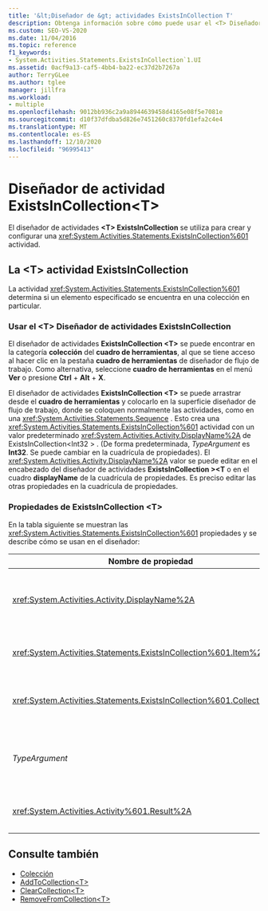 ```yaml
---
title: '&lt;Diseñador de &gt; actividades ExistsInCollection T'
description: Obtenga información sobre cómo puede usar el <T> Diseñador de actividades ExistsInCollection en diseñador de flujo de trabajo para crear y configurar una <T> actividad ExistsInCollection.
ms.custom: SEO-VS-2020
ms.date: 11/04/2016
ms.topic: reference
f1_keywords:
- System.Activities.Statements.ExistsInCollection`1.UI
ms.assetid: 0acf9a13-caf5-4bb4-ba22-ec37d2b7267a
author: TerryGLee
ms.author: tglee
manager: jillfra
ms.workload:
- multiple
ms.openlocfilehash: 9012bb936c2a9a8944639458d4165e08f5e7081e
ms.sourcegitcommit: d10f37dfdba5d826e7451260c8370fd1efa2c4e4
ms.translationtype: MT
ms.contentlocale: es-ES
ms.lasthandoff: 12/10/2020
ms.locfileid: "96995413"
---
```

# <a name="existsincollectiont-activity-designer"></a>Diseñador de actividad ExistsInCollection\<T>

El diseñador de actividades **\<T> ExistsInCollection** se utiliza para crear y configurar una <xref:System.Activities.Statements.ExistsInCollection%601> actividad.

## <a name="the-existsincollectiont-activity"></a>La \<T> actividad ExistsInCollection

La actividad <xref:System.Activities.Statements.ExistsInCollection%601> determina si un elemento especificado se encuentra en una colección en particular.

### <a name="using-the-existsincollectiont-activity-designer"></a>Usar el \<T> Diseñador de actividades ExistsInCollection

El diseñador de actividades **ExistsInCollection \<T>** se puede encontrar en la categoría **colección** del **cuadro de herramientas**, al que se tiene acceso al hacer clic en la pestaña **cuadro de herramientas** de diseñador de flujo de trabajo. Como alternativa, seleccione **cuadro de herramientas** en el menú **Ver** o presione **Ctrl** + **Alt** + **X**.

El diseñador de actividades **ExistsInCollection \<T>** se puede arrastrar desde el **cuadro de herramientas** y colocarlo en la superficie diseñador de flujo de trabajo, donde se coloquen normalmente las actividades, como en una <xref:System.Activities.Statements.Sequence> . Esto crea una <xref:System.Activities.Statements.ExistsInCollection%601> actividad con un valor predeterminado <xref:System.Activities.Activity.DisplayName%2A> de ExistsInCollection<Int32 \> . (De forma predeterminada, *TypeArgument* es **Int32**. Se puede cambiar en la cuadrícula de propiedades).  El <xref:System.Activities.Activity.DisplayName%2A> valor se puede editar en el encabezado del diseñador de actividades **ExistsInCollection \><T** o en el cuadro **displayName** de la cuadrícula de propiedades. Es preciso editar las otras propiedades en la cuadrícula de propiedades.

### <a name="the-existsincollectiont-properties"></a>Propiedades de ExistsInCollection \<T>

En la tabla siguiente se muestran las <xref:System.Activities.Statements.ExistsInCollection%601> propiedades y se describe cómo se usan en el diseñador:

|Nombre de propiedad|Obligatorio|Uso|
|-|--------------|-|
|<xref:System.Activities.Activity.DisplayName%2A>|Falso|Nombre descriptivo de la actividad <xref:System.Activities.Statements.ExistsInCollection%601>. El valor predeterminado es ExistsInCollection<Int32 \> . Pese a que el valor <xref:System.Activities.Activity.DisplayName%2A> no es obligatorio, se recomienda usar uno.|
|<xref:System.Activities.Statements.ExistsInCollection%601.Item%2A>|Verdadero|Elemento que se va a buscar en la colección \<T> . Este elemento es de tipo *T*, que es de tipo *TypeArgument*. Para especificar el elemento, escriba una expresión Visual Basic en la cuadrícula de propiedades.|
|<xref:System.Activities.Statements.ExistsInCollection%601.Collection%2A>|Verdadero|Colección en la que se va a comprobar si el elemento existe. Esta colección es de tipo **ICollection<TypeArgument \> .** Para especificar la colección, escriba una expresión de Visual Basic en la cuadrícula de propiedades.|
|*TypeArgument*|Verdadero|El tipo T de los elementos que se incluyen en la interfaz <xref:System.Collections.Generic.ICollection%601>. De forma predeterminada, este tipo *TypeArgument* se establece en **Int32**. Para cambiar el tipo, cambie el valor de *TypeArgument* en el cuadro combinado en la cuadrícula de propiedades.|
|<xref:System.Activities.Activity%601.Result%2A>|Falso|Un valor que indica si el elemento especificado existe en la colección. Para especificar una variable a enlazar con el resultado, escriba una variable de Visual Basic en la cuadrícula de propiedades.|

## <a name="see-also"></a>Consulte también

- [Colección](../workflow-designer/collection-activity-designers.md)
- [AddToCollection\<T>](../workflow-designer/addtocollection-t-activity-designer.md)
- [ClearCollection\<T>](../workflow-designer/clearcollection-t-activity-designer.md)
- [RemoveFromCollection\<T>](../workflow-designer/removefromcollection-t-activity-designer.md)